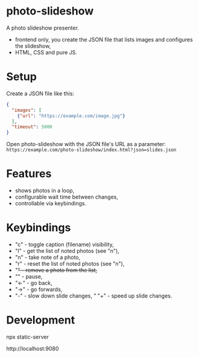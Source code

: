 # photo-slideshow

A photo slideshow presenter.

* frontend only, you create the JSON file that lists images
  and configures the slideshow,
* HTML, CSS and pure JS.

# Setup

Create a JSON file like this:

```json
{
  "images": [
    {"url": "https://example.com/image.jpg"}
  ],
  "timeout": 5000
}
```

Open photo-slideshow with the JSON file's URL as
a parameter: `https://example.com/photo-slideshow/index.html?json=slides.json`

# Features

* shows photos in a loop,
* configurable wait time between changes,
* controllable via keybindings.

# Keybindings

* "c" - toggle caption (filename) visibility,
* "l" - get the list of noted photos (see "n"),
* "n" - take note of a photo,
* "r" - reset the list of noted photos (see "n"),
* "<del>" - remove a photo from the list,
* "<spacebar>" - pause,
* "←" - go back,
* "→" - go forwards,
* "-" - slow down slide changes,
" "+" - speed up slide changes.

# Development

npx static-server

http://localhost:9080
